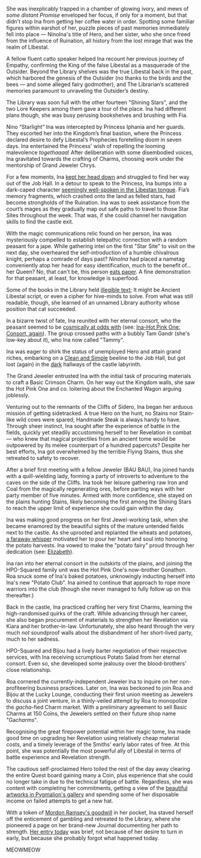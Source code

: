 She was inexplicably trapped in a chamber of glowing ivory, and mews of *some distant Promise* enveloped her focus, if only for a moment, but that didn't stop Ina from getting her coffee water in order. Spotting some familiar figures within earshot of her, puzzle pieces of past memories immediately fell into place — NinoIna's title of Hero, and her sister, who she once freed from the influence of Ruination, all history from the lost mirage that was the realm of Libestal.

A fellow fluent catto speaker helped Ina recount her previous journey of Empathy, confirming the King of the false Libestal as a masquerade of the Outsider. Beyond the Library shelves was the true Libestal back in the past, which harbored the genesis of the Outsider (no thanks to the birds and the bees — and some alleged fairy godmother), and The Librarian’s scattered memories paramount to unraveling the Outsider’s destiny.

The Library was soon full with the other fourteen "Shining Stars", and the two Lore Keepers among them gave a tour of the place. Ina had different plans though, she was busy perusing bookshelves and brushing with Fia.


Nino “Starlight” Ina was intercepted by Princess Iphania and her guards. They escorted her into the Kingdom’s final bastion, where the Princess declared desire to defy Libestal’s Prophecies foretelling doom in seven days. Ina entertained the Princess' wish of repelling the looming malevolence *togethaaaa*! After deliberation with some disembodied voices, Ina gravitated towards the crafting of Charms, choosing work under the mentorship of Grand Jeweler Chrys.

For a few moments, Ina [kept her head down](https://www.youtube.com/watch?v=BkJIFGhpKIY&t=2010s) and struggled to find her way out of the Job Hall. In a detour to speak to the Princess, Ina bumps into a dark-caped character [seemingly well-spoken in the Libestan tongue](https://www.youtube.com/watch?v=BkJIFGhpKIY&t=2080s). Fia’s memory fragments, which crashed onto the land as felled stars, had become strongholds of the Ruination. Ina was to seek assistance from the court’s mages as they gradually map out safe paths to travel to those Star Sites throughout the week. That was, if she could channel her navigation skills to find the castle exit.

With the magic communications relic found on her person, Ina was mysteriously compelled to establish telepathic connection with a random peasant for a jape. While gathering intel on the first "Star Site" to visit on the next day, she overheared the self-introduction of a humble chivalrous knight, perhaps a comrade of days past? *NinoIna* had placed a nametag conveniently atop her head for easy identification, much to the benefit of... her Queen? No, that can't be, this person [eats paper](https://www.youtube.com/watch?v=BkJIFGhpKIY&t=2540s). A fine demonstration for that peasant, at least, for knowledge is superfood.

Some of the books in the Library held [illegible text](https://www.youtube.com/watch?v=BkJIFGhpKIY&t=2848s); It might be Ancient Libestal script, or even a cipher for hive-minds to solve. From what was still readable, though, she learned of an unnamed Library authority whose position that cat succeeded.

In a bizarre twist of fate, Ina reunited with her eternal consort, who the peasant seemed to be [cosmically at odds with](https://www.youtube.com/watch?v=BkJIFGhpKIY&t=3150s) (see: [Ina-Hot Pink One: Consort, again](#edge:ina-irys)). The group crossed paths with a bubbly Tam Gandr (she's low-key about it), who Ina now called "Tammy".
    
Ina was eager to shirk the status of unemployed Hero and attain grand riches, embarking on a [Clean and Simple](https://www.youtube.com/watch?v=BkJIFGhpKIY&t=3917s) beeline to the Job Hall, but got lost (again) in the [dark](https://www.youtube.com/watch?v=BkJIFGhpKIY&t=3976s) hallways of the castle labyrinth.
    
The Grand Jeweler entrusted Ina with the initial task of procuring materials to craft a Basic Crimson Charm. On her way out the Kingdom walls, she saw the Hot Pink One and co. loitering about the Enchanted Wagon arguing joblessly.
    
Venturing out to the remnants of the Cliffs of Sidero, Ina began her arduous mission of getting sidetracked. A true Hero on the hunt, no Stains nor Stain-like wild cows were spared; Handmade Steak is always handy to have. Through sheer instinct, Ina sought after the experience of battle in the fields, quickly yet steadily accustoming herself to her Revelation in combat — who knew that magical projectiles from an ancient tome would be outpowered by its melee counterpart of a hundred papercuts? Despite her best efforts, Ina got overwhelmed by the terrible Flying Stains, thus she retreated to safety to recover.
    
After a brief first meeting with a fellow Jeweler (BAU BAU), Ina joined hands with a quill-wielding lady, forming a party of introverts to adventure to the caves on the side of the Cliffs. Ina took her leisure gathering raw Iron and Coal from the magically regenerating ores, before parting ways with her party member of five minutes. Armed with more confidence, she stayed on the plains hunting Stains, likely becoming the first among the Shining Stars to reach the upper limit of experience she could gain within the day.
    
Ina was making good progress on her first Jewel-working task, when she became enamored by the beautiful sights of the mature untended fields next to the castle. As she uprooted and replanted the wheats and potatoes, [a faraway whisper](https://www.youtube.com/watch?v=BkJIFGhpKIY&t=6909s) motivated her to pour her heart and soul into honoring the potato harvests. Ina vowed to make the "potato fairy" proud through her dedication (see: [Elizabeth](#node:liz)).
    
Ina ran into her eternal consort in the outskirts of the plains, and joining the HPO-Squared family unit was the Hot Pink One's now-brother Gonathon. Roa snuck some of Ina's baked potatoes, unknowingly inducting herself into Ina's new "Potato Club". Ina aimed to continue that approach to rope more warriors into the club (though she never managed to fully follow up on this thereafter.)
    
Back in the castle, Ina practiced crafting her very first Charms, learning the high-randomised quirks of the craft. While advancing through her career, she also began procurement of materials to strengthen her Revelation via Kiara and her brother-in-law. Unfortunately, she also heard through the very much *not* soundproof walls about the disbandment of her short-lived party, much to her sadness.

HPO-Squared and Bijou had a lively barter negotiation of their respective services, with Ina receiving scrumptious Potato Salad from her eternal consort. Even so, she developed some jealousy over the blood-brothers' close relationship.
    
Roa cornered the currently-independent Jeweler Ina to inquire on her non-profiteering business practices. Later on, Ina was beckoned to join Roa and Bijou at the Lucky Lounge, conducting their first union meeting as Jewelers to discuss a joint venture, in a thinly-veiled attempt by Roa to monopolize the *gacha*-fied Charm market. With a preliminary agreement to sell Basic Charms at 150 Coins, the Jewelers settled on their future shop name "Ga*charms*".
    
Recognising the great firepower potential within her magic tome, Ina made good time on upgrading her Revelation using relatively cheap material costs, and a timely leverage of the Smiths' early labor rates of free. At this point, she was potentially the most powerful ally of Libestal in terms of battle experience and Revelation strength.
    
The cautious self-proclaimed Hero toiled the rest of the day away clearing the entire Quest board gaining many a Coin, plus experience that she could no longer take in due to the technical fatigue of battle. Regardless, she was content with completing her commitments, getting a view of the [beautiful artworks in Pygmalion's gallery](https://www.youtube.com/watch?v=BkJIFGhpKIY&t=12937s) and spending some of her disposable income on failed attempts to get a new hat.

With a token of [Mordon Ramsey's goodwill](https://www.youtube.com/watch?v=BkJIFGhpKIY&t=13151s) in her pocket, Ina staved herself off the enticement of gambling and retreated to the Library, where she pioneered a page on her brand-new Journal documenting her path to strength. [Her entry today](https://www.youtube.com/watch?v=BkJIFGhpKIY&t=13685s) was brief, not because of her desire to turn in early, but because she probably forgot what happened today.
    
    
MEOWMEOW